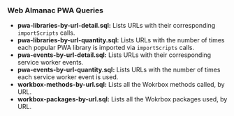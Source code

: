 
### Web Almanac PWA Queries

  

- **pwa-libraries-by-url-detail.sql:** Lists URLs with their corresponding `importScripts` calls.
- **pwa-libraries-by-url-quantity.sql:** Lists URLs with the number of times each popular PWA library is imported via `importScripts` calls.
- **pwa-events-by-url-detail.sql:** Lists URLs with their corresponding service worker events.
- **pwa-events-by-url-quantity.sql:** Lists URLs with the number of times each service worker event is used.
- **workbox-methods-by-url.sql:** Lists all the Wokrbox methods called, by URL.
- **workbox-packages-by-url.sql:** Lists all the Wokrbox packages used, by URL.